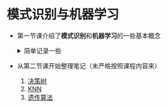 # 模式识别与机器学习

- 第一节课介绍了**模式识别**和**机器学习**的一些基本概念

    <details>
    <summary>简单记录一些</summary>

    1. 模式识别
        ```mermaid
        graph LR
            A[模式识别] --- B[模式分类] & C[模式发现] & D[模式评估] & E[模式解释]
            C --- F[聚类] & G[推荐&关联分析]
            D --- 泛化&模型选择
        ```
    2. 奥卡姆剃刀原理（Occam‘s Razor ）
        - 如无必要，勿增实体
    3. 没有免费的午餐定理（No Free Lunch Theorem）
        - 没有一个学习算法可以在任何领域总是产生最准确的学习器
    4. 机器学习一些示例（`todo: 找到相应数据集`）
        |数据集|算法|
        |---|---|
        |鸢尾花（Iris）数据|决策树|
        |劳资协商数据|决策树|
        |天气数据|贝叶斯分类|
        |癌症病人数据|神经网络|
        |购物篮数据|关联分析|

    </details>

- 从第二节课开始整理笔记（未严格按照课程内容来）
    1. [决策树](模式识别与机器学习/决策树.md)
    2. [KNN](模式识别与机器学习/KNN.md)
    3. [遗传算法](模式识别与机器学习/遗传算法.md)